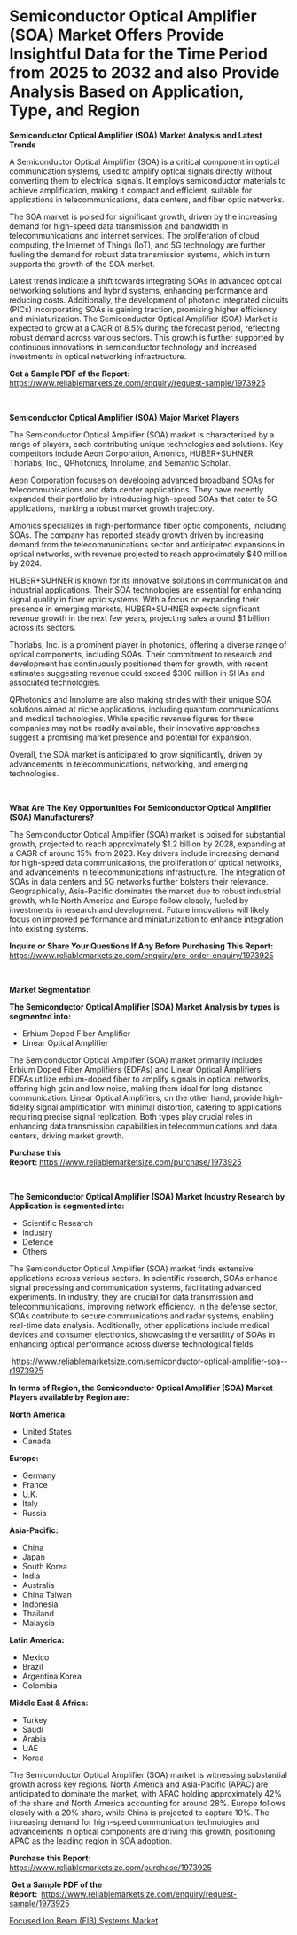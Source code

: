 <p><h1>Semiconductor Optical Amplifier (SOA) Market Offers Provide Insightful Data for the Time Period from 2025 to 2032 and also Provide Analysis Based on Application, Type, and Region</h1></p><p><strong>Semiconductor Optical Amplifier (SOA) Market Analysis and Latest Trends</strong></p>
<p><p>A Semiconductor Optical Amplifier (SOA) is a critical component in optical communication systems, used to amplify optical signals directly without converting them to electrical signals. It employs semiconductor materials to achieve amplification, making it compact and efficient, suitable for applications in telecommunications, data centers, and fiber optic networks.</p><p>The SOA market is poised for significant growth, driven by the increasing demand for high-speed data transmission and bandwidth in telecommunications and internet services. The proliferation of cloud computing, the Internet of Things (IoT), and 5G technology are further fueling the demand for robust data transmission systems, which in turn supports the growth of the SOA market. </p><p>Latest trends indicate a shift towards integrating SOAs in advanced optical networking solutions and hybrid systems, enhancing performance and reducing costs. Additionally, the development of photonic integrated circuits (PICs) incorporating SOAs is gaining traction, promising higher efficiency and miniaturization. The Semiconductor Optical Amplifier (SOA) Market is expected to grow at a CAGR of 8.5% during the forecast period, reflecting robust demand across various sectors. This growth is further supported by continuous innovations in semiconductor technology and increased investments in optical networking infrastructure.</p></p>
<p><strong>Get a Sample PDF of the Report:&nbsp;</strong> <a href="https://www.reliablemarketsize.com/enquiry/request-sample/1973925?utm_campaign=2461&utm_medium=2&utm_source=Github&utm_content=ia&utm_term=07042025&utm_id=semiconductor-optical-amplifier-soa">https://www.reliablemarketsize.com/enquiry/request-sample/1973925</a></p>
<p>&nbsp;</p>
<p><strong>Semiconductor Optical Amplifier (SOA) Major Market Players</strong></p>
<p><p>The Semiconductor Optical Amplifier (SOA) market is characterized by a range of players, each contributing unique technologies and solutions. Key competitors include Aeon Corporation, Amonics, HUBER+SUHNER, Thorlabs, Inc., QPhotonics, Innolume, and Semantic Scholar.</p><p>Aeon Corporation focuses on developing advanced broadband SOAs for telecommunications and data center applications. They have recently expanded their portfolio by introducing high-speed SOAs that cater to 5G applications, marking a robust market growth trajectory. </p><p>Amonics specializes in high-performance fiber optic components, including SOAs. The company has reported steady growth driven by increasing demand from the telecommunications sector and anticipated expansions in optical networks, with revenue projected to reach approximately $40 million by 2024.</p><p>HUBER+SUHNER is known for its innovative solutions in communication and industrial applications. Their SOA technologies are essential for enhancing signal quality in fiber optic systems. With a focus on expanding their presence in emerging markets, HUBER+SUHNER expects significant revenue growth in the next few years, projecting sales around $1 billion across its sectors.</p><p>Thorlabs, Inc. is a prominent player in photonics, offering a diverse range of optical components, including SOAs. Their commitment to research and development has continuously positioned them for growth, with recent estimates suggesting revenue could exceed $300 million in SHAs and associated technologies.</p><p>QPhotonics and Innolume are also making strides with their unique SOA solutions aimed at niche applications, including quantum communications and medical technologies. While specific revenue figures for these companies may not be readily available, their innovative approaches suggest a promising market presence and potential for expansion.</p><p>Overall, the SOA market is anticipated to grow significantly, driven by advancements in telecommunications, networking, and emerging technologies.</p></p>
<p>&nbsp;</p>
<p><strong>What Are The Key Opportunities For Semiconductor Optical Amplifier (SOA) Manufacturers?</strong></p>
<p><p>The Semiconductor Optical Amplifier (SOA) market is poised for substantial growth, projected to reach approximately $1.2 billion by 2028, expanding at a CAGR of around 15% from 2023. Key drivers include increasing demand for high-speed data communications, the proliferation of optical networks, and advancements in telecommunications infrastructure. The integration of SOAs in data centers and 5G networks further bolsters their relevance. Geographically, Asia-Pacific dominates the market due to robust industrial growth, while North America and Europe follow closely, fueled by investments in research and development. Future innovations will likely focus on improved performance and miniaturization to enhance integration into existing systems.</p></p>
<p><strong>Inquire or Share Your Questions If Any Before Purchasing This Report:</strong> <a href="https://www.reliablemarketsize.com/enquiry/pre-order-enquiry/1973925?utm_campaign=2461&utm_medium=2&utm_source=Github&utm_content=ia&utm_term=07042025&utm_id=semiconductor-optical-amplifier-soa">https://www.reliablemarketsize.com/enquiry/pre-order-enquiry/1973925</a></p>
<p>&nbsp;</p>
<p><strong>Market Segmentation</strong></p>
<p><strong>The Semiconductor Optical Amplifier (SOA) Market Analysis by types is segmented into:</strong></p>
<p><ul><li>Erhium Doped Fiber Amplifier</li><li>Linear Optical Amplifier</li></ul></p>
<p><p>The Semiconductor Optical Amplifier (SOA) market primarily includes Erbium Doped Fiber Amplifiers (EDFAs) and Linear Optical Amplifiers. EDFAs utilize erbium-doped fiber to amplify signals in optical networks, offering high gain and low noise, making them ideal for long-distance communication. Linear Optical Amplifiers, on the other hand, provide high-fidelity signal amplification with minimal distortion, catering to applications requiring precise signal replication. Both types play crucial roles in enhancing data transmission capabilities in telecommunications and data centers, driving market growth.</p></p>
<p><strong>Purchase this Report:&nbsp;</strong><a href="https://www.reliablemarketsize.com/purchase/1973925?utm_campaign=2461&utm_medium=2&utm_source=Github&utm_content=ia&utm_term=07042025&utm_id=semiconductor-optical-amplifier-soa">https://www.reliablemarketsize.com/purchase/1973925</a></p>
<p>&nbsp;</p>
<p><strong>The Semiconductor Optical Amplifier (SOA) Market Industry Research by Application is segmented into:</strong></p>
<p><ul><li>Scientific Research</li><li>Industry</li><li>Defence</li><li>Others</li></ul></p>
<p><p>The Semiconductor Optical Amplifier (SOA) market finds extensive applications across various sectors. In scientific research, SOAs enhance signal processing and communication systems, facilitating advanced experiments. In industry, they are crucial for data transmission and telecommunications, improving network efficiency. In the defense sector, SOAs contribute to secure communications and radar systems, enabling real-time data analysis. Additionally, other applications include medical devices and consumer electronics, showcasing the versatility of SOAs in enhancing optical performance across diverse technological fields.</p></p>
<p><a href="https://www.reliablemarketsize.com/semiconductor-optical-amplifier-soa--r1973925?utm_campaign=2461&utm_medium=2&utm_source=Github&utm_content=ia&utm_term=07042025&utm_id=semiconductor-optical-amplifier-soa">&nbsp;https://www.reliablemarketsize.com/semiconductor-optical-amplifier-soa--r1973925</a></p>
<p><strong>In terms of Region, the Semiconductor Optical Amplifier (SOA) Market Players available by Region are:</strong></p>
<p>
    <p> <strong> North America: </strong>
        <ul>
            <li>United States</li>
            <li>Canada</li>
        </ul>
        </p> 
    <p> <strong> Europe: </strong>
        <ul>
            <li>Germany</li>
            <li>France</li>
            <li>U.K.</li>
            <li>Italy</li>
            <li>Russia</li>
        </ul>
        </p> 
    <p> <strong> Asia-Pacific: </strong>
        <ul>
            <li>China</li>
            <li>Japan</li>
            <li>South Korea</li>
            <li>India</li>
            <li>Australia</li>
            <li>China Taiwan</li>
            <li>Indonesia</li>
            <li>Thailand</li>
            <li>Malaysia</li>
        </ul>
        </p> 
    <p> <strong> Latin America: </strong>
        <ul>
            <li>Mexico</li>
            <li>Brazil</li>
            <li>Argentina Korea</li>
            <li>Colombia</li>
        </ul>
        </p> 
    <p> <strong> Middle East & Africa: </strong>
        <ul>
            <li>Turkey</li>
            <li>Saudi</li>
            <li>Arabia</li>
            <li>UAE</li>
            <li>Korea</li>
        </ul>
    </p>
    </p>
<p><p>The Semiconductor Optical Amplifier (SOA) market is witnessing substantial growth across key regions. North America and Asia-Pacific (APAC) are anticipated to dominate the market, with APAC holding approximately 42% of the share and North America accounting for around 28%. Europe follows closely with a 20% share, while China is projected to capture 10%. The increasing demand for high-speed communication technologies and advancements in optical components are driving this growth, positioning APAC as the leading region in SOA adoption.</p></p>
<p><strong>Purchase this Report: </strong><a href="https://www.reliablemarketsize.com/purchase/1973925?utm_campaign=2461&utm_medium=2&utm_source=Github&utm_content=ia&utm_term=07042025&utm_id=semiconductor-optical-amplifier-soa">https://www.reliablemarketsize.com/purchase/1973925</a></p>
<p>&nbsp;<strong>Get a Sample PDF of the Report:&nbsp;&nbsp;</strong><a href="https://www.reliablemarketsize.com/enquiry/request-sample/1973925?utm_campaign=2461&utm_medium=2&utm_source=Github&utm_content=ia&utm_term=07042025&utm_id=semiconductor-optical-amplifier-soa">https://www.reliablemarketsize.com/enquiry/request-sample/1973925</a></p>
<p><strong></strong></p>
<p><p><a href="https://github.com/techerghalim/Market-Research-Report-List-1/blob/main/focused-ion-beam-fib-systems-market.md?utm_campaign=2461&utm_medium=2&utm_source=Github&utm_content=ia&utm_term=07042025&utm_id=semiconductor-optical-amplifier-soa">Focused Ion Beam (FIB) Systems Market</a></p></p>